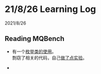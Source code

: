 # 21/8/26 Learning Log  

2021/8/26  

## Reading MQBench  
* 有一个[枚举类的使用](https://www.cnblogs.com/skaarl/p/10279428.html)。  
剽窃了相关的代码，自己[做了点实验]()。  

* 
